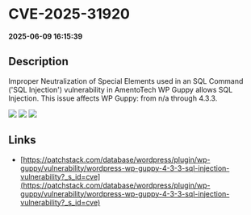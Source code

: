 # CVE-2025-31920

**2025-06-09 16:15:39**

## Description
Improper Neutralization of Special Elements used in an SQL Command ('SQL Injection') vulnerability in AmentoTech WP Guppy allows SQL Injection. This issue affects WP Guppy: from n/a through 4.3.3.

![](https://img.shields.io/static/v1?label=Score&message=8.5&color=red)
![](https://img.shields.io/static/v1?label=Severity&message=HIGH&color=red)
![](https://img.shields.io/static/v1?label=CWE&message=SQL&color=green)

## Links
- [https://patchstack.com/database/wordpress/plugin/wp-guppy/vulnerability/wordpress-wp-guppy-4-3-3-sql-injection-vulnerability?_s_id=cve](https://patchstack.com/database/wordpress/plugin/wp-guppy/vulnerability/wordpress-wp-guppy-4-3-3-sql-injection-vulnerability?_s_id=cve)
